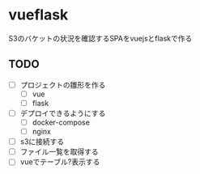 vueflask
=====================

S3のバケットの状況を確認するSPAをvuejsとflaskで作る

## TODO

- [ ] プロジェクトの雛形を作る
    - [ ] vue
    - [ ] flask
- [ ] デプロイできるようにする
    - [ ] docker-compose
    - [ ] nginx
- [ ] s3に接続する
- [ ] ファイル一覧を取得する
- [ ] vueでテーブル?表示する
